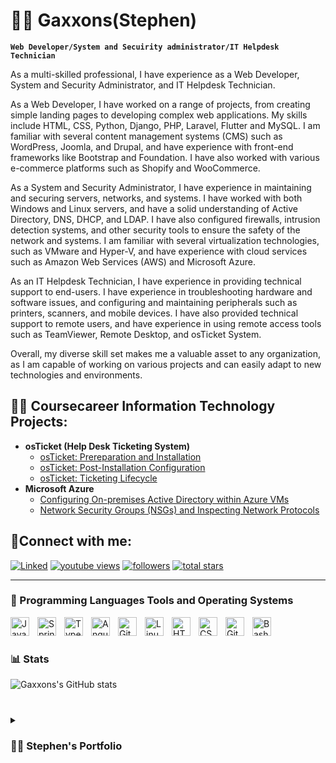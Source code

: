 # 🏄‍♂️ Gaxxons(Stephen)

**`Web Developer/System and Secuirity administrator/IT Helpdesk Technician`**

As a multi-skilled professional, I have experience as a Web Developer, System and Security Administrator, and IT Helpdesk Technician.

As a Web Developer, I have worked on a range of projects, from creating simple landing pages to developing complex web applications. My skills include HTML, CSS, Python, Django, PHP, Laravel, Flutter and MySQL. I am familiar with several content management systems (CMS) such as WordPress, Joomla, and Drupal, and have experience with front-end frameworks like Bootstrap and Foundation. I have also worked with various e-commerce platforms such as Shopify and WooCommerce.

As a System and Security Administrator, I have experience in maintaining and securing servers, networks, and systems. I have worked with both Windows and Linux servers, and have a solid understanding of Active Directory, DNS, DHCP, and LDAP. I have also configured firewalls, intrusion detection systems, and other security tools to ensure the safety of the network and systems. I am familiar with several virtualization technologies, such as VMware and Hyper-V, and have experience with cloud services such as Amazon Web Services (AWS) and Microsoft Azure.

As an IT Helpdesk Technician, I have experience in providing technical support to end-users. I have experience in troubleshooting hardware and software issues, and configuring and maintaining peripherals such as printers, scanners, and mobile devices. I have also provided technical support to remote users, and have experience in using remote access tools such as TeamViewer, Remote Desktop, and osTicket System.

Overall, my diverse skill set makes me a valuable asset to any organization, as I am capable of working on various projects and can easily adapt to new technologies and environments.

<h2>👨‍💻 Coursecareer Information Technology Projects:</h2>

- <b>osTicket (Help Desk Ticketing System)</b>
  - [osTicket: Prereparation and Installation](https://github.com/gaxxons/osticket-prep)
  - [osTicket: Post-Installation Configuration](https://github.com/gaxxons/osticket-post-install-config)
  - [osTicket: Ticketing Lifecycle ](https://github.com/gaxxons/osticketing)
- <b>Microsoft Azure</b>
  - [Configuring On-premises Active Directory within Azure VMs](https://github.com/joshmadakorcc/configure-ad)
  - [Network Security Groups (NSGs) and Inspecting Network Protocols](https://github.com/joshmadakorcc/azure-network-protocols)

<h2>🤳Connect with me:</h2>

[linkedin]: https://www.linkedin.com/in/stephen-gd/

   <p align="left">
      <a href="https://www.linkedin.com/in/stephen-gd/">
         <img alt="Linked" title="My LinkedIn Profile" src="https://custom-icon-badges.demolab.com/youtube/channel/subscribers/UC2WHjPDvbE6O328n17ZGcfg?color=%80D2E5&label=CONNECT&logo=video&logoColor=white&style=for-the-badge&labelColor=2986CC"/></a> 
      <a href="https://www.youtube.com/@SDCTechCasteeve">
         <img alt="youtube views" title="YouTube views" src="https://custom-icon-badges.demolab.com/youtube/channel/views/UC2WHjPDvbE6O328n17ZGcfg?color=%23E1AD0E&logo=eye&logoColor=white&style=for-the-badge&labelColor=C79600"/></a> 
      <a href="https://github.com/Gaxxons?tab=followers">
         <img alt="followers" title="Follow me on Github" src="https://custom-icon-badges.demolab.com/github/followers/Gaxxons?color=236ad3&labelColor=1155ba&style=for-the-badge&logo=person-add&label=Follow&logoColor=white"/></a>
      <a href="https://github.com/gaxxons?tab=repositories&sort=stargazers">
         <img alt="total stars" title="Total stars on GitHub" src="https://custom-icon-badges.demolab.com/github/stars/gaxxons?color=55960c&style=for-the-badge&labelColor=488207&logo=star"/></a>
   </p>

---

### 🧰 Programming Languages Tools and Operating Systems

<img align="left" alt="Java" width="30px" style="padding-right:10px;" src="https://cdn.jsdelivr.net/gh/devicons/devicon/icons/python/python-original.svg"/>
<img align="left" alt="Spring" width="30px" style="padding-right:10px;" src="https://cdn.jsdelivr.net/gh/devicons/devicon/icons/php/php-original.svg" />
<img align="left" alt="TypeScript" width="30px" style="padding-right:10px;" src="https://cdn.jsdelivr.net/gh/devicons/devicon/icons/flutter/flutter-original.svg" />
<img align="left" alt="Angular" width="30px" style="padding-right:10px;" src="https://cdn.jsdelivr.net/gh/devicons/devicon/icons/bootstrap/bootstrap-original.svg" />
<img align="left" alt="Git" width="30px" style="padding-right:10px;" src="https://cdn.jsdelivr.net/gh/devicons/devicon/icons/vscode/vscode-original.svg" />
<img align="left" alt="Linux" width="30px" style="padding-right:10px;" src="https://cdn.jsdelivr.net/gh/devicons/devicon/icons/linux/linux-original.svg" />
<img align="left" alt="HTML" width="30px" style="padding-right:10px;" src="https://cdn.jsdelivr.net/gh/devicons/devicon/icons/html5/html5-plain.svg" />
<img align="left" alt="CSS" width="30px" style="padding-right:10px;" src="https://cdn.jsdelivr.net/gh/devicons/devicon/icons/css3/css3-plain.svg" />
<img align="left" alt="GitHub" width="30px" style="padding-right:10px;" src="https://cdn.jsdelivr.net/gh/devicons/devicon/icons/github/github-original.svg" />
<img align="left" alt="Bash" width="30px" style="padding-right:10px;" src="https://cdn.jsdelivr.net/gh/devicons/devicon/icons/bash/bash-original.svg" />
<br />

#

<!--### 📺  YouTube Hobby Videos-->

<!-- BEGIN YOUTUBE-CARDS -->


<!-- END YOUTUBE-CARDS -->

<!--[<img src="https://custom-icon-badges.demolab.com/badge/-Subscribe%20For%20More-red?style=for-the-badge&logo=video&logoColor=white"/>](www.youtube.com/c/SDCTechCasteeve?sub_confirmation=1) -->

#

### 📊 Stats

![Gaxxons's GitHub stats](https://github-readme-stats.vercel.app/api?username=gaxxons&show_icons=true&theme=gruvbox)

<!-- ![GitHub Streak](https://streak-stats.demolab.com?user=gaxxons&theme=gruvbox&border_radius=4.5) -->

#

<details>
 <summary><h3>👨‍💻 Stephen's Portfolio</h3></summary>
A CompTIA Security + and AWS Certified Cloud Practitioner. Well-versed in physical and remote analysis with strong critical thinking, communication, and people skills. A skilled System and Security administrator with expertise in Help Desk Suppoort,  viruses, and a wide range of vulnerabilities and threats. Able to thrive in fast-paced and challenging environments where accuracy and efficiency matter. Results-driven IT professional with notable success in planning, analysis, and implementation of security initiatives.

[Projects]: https://www.solitechs.com/
            https://www.eltarah.com/
            https://prestigesuitehotel.com/
[website]: https://sdcomprotech.com/
